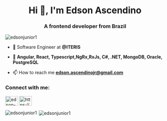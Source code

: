 <h1 align="center">Hi 👋, I'm Edson Ascendino</h1>
<h3 align="center">A frontend developer from Brazil</h3>

<p align="left"> <img src="https://komarev.com/ghpvc/?username=edsonjunior1&label=Profile%20views&color=0e75b6&style=flat" alt="edsonjunior1" /> </p>

- 🔭 Software Engineer at **@ITERIS**

- 🌱 **Angular, React, Typescript,NgRx,RxJs, C#, .NET, MongoDB, Oracle, PostgreSQL**

- 📫 How to reach me **edson.ascendinojr@gmail.com**

<h3 align="left">Connect with me:</h3>
<p align="left">
<a href="https://linkedin.com/in/edson-ascendino" target="blank"><img align="center" src="https://raw.githubusercontent.com/rahuldkjain/github-profile-readme-generator/master/src/images/icons/Social/linked-in-alt.svg" alt="edson-ascendino" height="30" width="40" /></a>
<a href="https://instagram.com/https://www.instagram.com/edsonascendino/" target="blank"><img align="center" src="https://raw.githubusercontent.com/rahuldkjain/github-profile-readme-generator/master/src/images/icons/Social/instagram.svg" alt="https://www.instagram.com/edsonascendino/" height="30" width="40" /></a>
</p>

<p><img align="left" src="https://github-readme-stats.vercel.app/api/top-langs?username=edsonjunior1&show_icons=true&locale=en&layout=compact" alt="edsonjunior1" /></p>

<p>&nbsp;<img align="center" src="https://github-readme-stats.vercel.app/api?username=edsonjunior1&show_icons=true&locale=en" alt="edsonjunior1" /></p>
